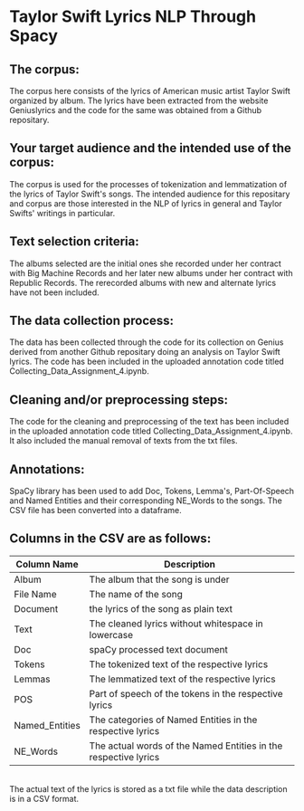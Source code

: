 # Taylor Swift Lyrics NLP Through Spacy

## **The corpus:**
The corpus here consists of the lyrics of American music artist Taylor Swift organized by album. The lyrics have been extracted from the website Geniuslyrics and the code for the same was obtained from a Github repositary. 
<br>
## **Your target audience and the intended use of the corpus:**
The corpus is used for the processes of tokenization and lemmatization of the lyrics of Taylor Swift's songs. The intended audience for this repositary and corpus are those interested in the NLP of lyrics in general and Taylor Swifts' writings in particular. 
<br>
## **Text selection criteria:**
The albums selected are the initial ones she recorded under her contract with Big Machine Records and her later new albums under her contract with Republic Records. The rerecorded albums with new and alternate lyrics have not been included. 
<br>
## **The data collection process:**
The data has been collected through the code for its collection on Genius derived from another Github repositary doing an analysis on Taylor Swift lyrics. The code has been included in the uploaded annotation code titled Collecting_Data_Assignment_4.ipynb.
<br>
## **Cleaning and/or preprocessing steps:**
The code for the cleaning and preprocessing of the text has been included in the uploaded annotation code titled Collecting_Data_Assignment_4.ipynb. It also included the manual removal of texts from the txt files. 
<br>
## **Annotations:**
SpaCy library has been used to add Doc, Tokens, Lemma's, Part-Of-Speech and Named Entities and their corresponding NE_Words to the songs. The CSV file has been converted into a dataframe.
<br>
## Columns in the CSV are as follows: 
| Column Name | Description |
| --- | ----------- |
| Album | The album that the song is under |
| File Name | The name of the song |
| Document | the lyrics of the song as plain text |
| Text | The cleaned lyrics without whitespace in lowercase |
| Doc | spaCy processed text document |
| Tokens | The tokenized text of the respective lyrics |
| Lemmas | The lemmatized text of the respective lyrics |
| POS | Part of speech of the tokens in the respective lyrics |
| Named_Entities | The categories of Named Entities in the respective lyrics |
| NE_Words | The actual words of the Named Entities in the respective lyrics |
<br>
The actual text of the lyrics is stored as a txt file while the data description is in a CSV format.   
